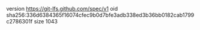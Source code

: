 version https://git-lfs.github.com/spec/v1
oid sha256:336d6384365f16074cfec9b0d7bfe3adb338ed3b36bb0182cab1799c2786301f
size 1043
